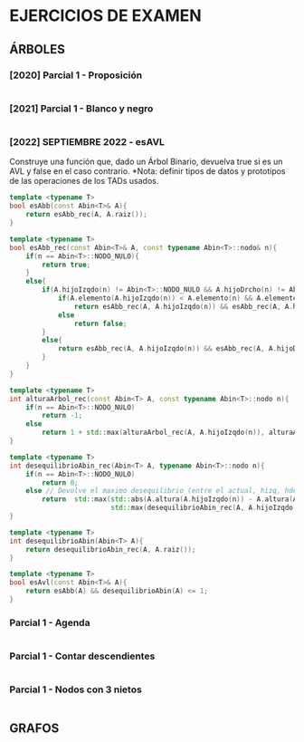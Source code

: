 # EJERCICIOS DE EXAMEN

## ÁRBOLES

### [2020] Parcial 1 - Proposición

```cpp

```

### [2021] Parcial 1 - Blanco y negro

```cpp

```

### [2022] SEPTIEMBRE 2022 - esAVL

Construye una función que, dado un Árbol Binario, devuelva true si es un AVL y false en el caso contrario.
*Nota: definir tipos de datos y prototipos de las operaciones de los TADs usados.

```cpp
template <typename T>
bool esAbb(const Abin<T>& A){
    return esAbb_rec(A, A.raiz());
}

template <typename T>
bool esAbb_rec(const Abin<T>& A, const typename Abin<T>::nodo& n){
    if(n == Abin<T>::NODO_NULO){
        return true;
    }
    else{
        if(A.hijoIzqdo(n) != Abin<T>::NODO_NULO && A.hijoDrcho(n) != Abin<T>::NODO_NULO){
            if(A.elemento(A.hijoIzqdo(n)) < A.elemento(n) && A.elemento(A.hijoDrch(n)) > A.elemento(n))
                return esAbb_rec(A, A.hijoIzqdo(n)) && esAbb_rec(A, A.hijoDrcho(n));
            else
                return false;
        }
        else{
            return esAbb_rec(A, A.hijoIzqdo(n)) && esAbb_rec(A, A.hijoDrcho(n));
        }
    }
}

template <typename T>
int alturaArbol_rec(const Abin<T> A, const typename Abin<T>::nodo n){
    if(n == Abin<T>::NODO_NULO)
        return -1;
    else
        return 1 + std::max(alturaArbol_rec(A, A.hijoIzqdo(n)), alturaArbol_rec(A, A.hijoDrcho(n)));
}

template <typename T>
int desequilibrioAbin_rec(Abin<T> A, typename Abin<T>::nodo n){
    if(n == Abin<T>::NODO_NULO)
        return 0;
    else // Devolve el maximo desequilibrio (entre el actual, hizq, hder)
        return  std::max(std::abs(A.altura(A.hijoIzqdo(n)) - A.altura(A.hijoDrcho(n))),
                         std::max(desequilibrioAbin_rec(A, A.hijoIzqdo(n)), desequilibrioAbin_rec(A, A.hijoDrcho(n))));
}

template <typename T>
int desequilibrioAbin(Abin<T> A){
    return desequilibrioAbin_rec(A, A.raiz());
}

template <typename T>
bool esAvl(const Abin<T>& A){
    return esAbb(A) && desequilibrioAbin(A) <= 1;
}
```

### Parcial 1 - Agenda

```cpp

```

### Parcial 1 - Contar descendientes

```cpp

```

### Parcial 1 - Nodos con 3 nietos

```cpp

```

## GRAFOS
